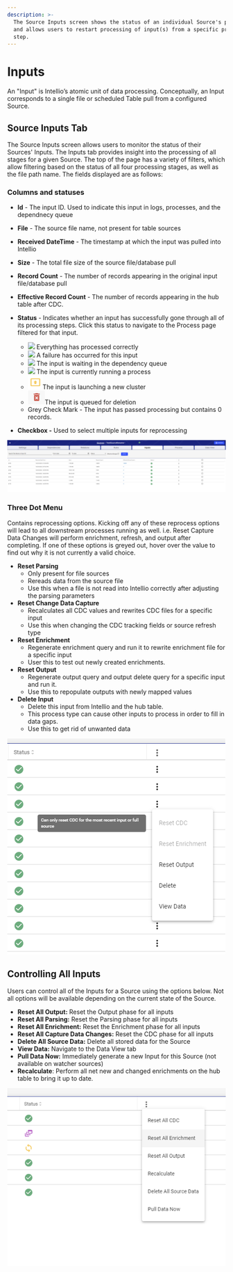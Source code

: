 ```yaml
---
description: >-
  The Source Inputs screen shows the status of an individual Source's processing
  and allows users to restart processing of input(s) from a specific processing
  step.
---
```


# Inputs

An "Input" is Intellio’s atomic unit of data processing. Conceptually, an Input corresponds to a single file or scheduled Table pull from a configured Source. 

## Source Inputs Tab <a id="validations-screen"></a>

The Source Inputs screen allows users to monitor the status of their Sources' Inputs. The Inputs tab provides insight into the processing of all stages for a given Source. The top of the page has a variety of filters, which allow filtering based on the status of all four processing stages, as well as the file path name. The fields displayed are as follows:

### Columns and statuses

* **Id** - The input ID. Used to indicate this input in logs, processes, and the dependnecy queue
* **File** - The source file name, not present for table sources
* **Received DateTime** - The timestamp at which the input was pulled into Intellio
* **Size** - The total file size of the source file/database pull
* **Record Count** - The number of records appearing in the original input file/database pull
* **Effective Record Count** - The number of records appearing in the hub table after CDC.
* **Status** - Indicates whether an input has successfully gone through all of its processing steps. Click this status to navigate to the Process page filtered for that input.

  * ![](../../../.gitbook/assets/completed.png)  Everything has processed correctly
  * ![](../../../.gitbook/assets/failed.png)  A failure has occurred for this input
  * ![](../../../.gitbook/assets/pending%20%281%29.png)  The input is waiting in the dependency queue
  * ![](../../../.gitbook/assets/inprogress.png)  The input is currently running a process
  * ![](../../../.gitbook/assets/image%20%28291%29.png)The input is launching a new cluster
  * ![](../../../.gitbook/assets/delete.png)The input is queued for deletion
  * Grey Check Mark - The input has passed processing but contains 0 records.

* **Checkbox -** Used to select multiple inputs for reprocessing

![The Inputs Page](../../../.gitbook/assets/image%20%28293%29%20%281%29%20%281%29.png)

### Three Dot Menu 

Contains reprocessing options. Kicking off any of these reprocess options will lead to all downstream processes running as well. i.e. Reset Capture Data Changes will perform enrichment, refresh, and output after completing. If one of these options is greyed out, hover over the value to find out why it is not currently a valid choice.

* **Reset Parsing**
  * Only present for file sources
  * Rereads data from the source file
  * Use this when a file is not read into Intellio correctly after adjusting the parsing parameters
* **Reset Change Data Capture**
  * Recalculates all CDC values and rewrites CDC files for a specific input
  * Use this when changing the CDC tracking fields or source refresh type
* **Reset Enrichment**
  * Regenerate enrichment query and run it to rewrite enrichment file for a specific input
  * User this to test out newly created enrichments.
* **Reset Output**
  * Regenerate output query and output delete query for a specific input and run it.
  * Use this to repopulate outputs with newly mapped values
* **Delete Input**
  * Delete this input from Intellio and the hub table.
  * This process type can cause other inputs to process in order to fill in data gaps.
  * Use this to get rid of unwanted data

![Example Menu with Invalid Options](../../../.gitbook/assets/image%20%28289%29.png)

## Controlling All Inputs

Users can control all of the Inputs for a Source using the options below. Not all options will be available depending on the current state of the Source.

* **Reset All Output:** Reset the Output phase for all inputs
* **Reset All Parsing:** Reset the Parsing phase for all inputs
* **Reset All Enrichment:** Reset the Enrichment phase for all inputs
* **Reset All Capture Data Changes:** Reset the CDC phase for all inputs
* **Delete All Source Data:** Delete all stored data for the Source
* **View Data:** Navigate to the Data View tab
* **Pull Data Now:** Immediately generate a new Input for this Source \(not available on watcher sources\)
* **Recalculate**: Perform all net new and changed enrichments on the hub table to bring it up to date.

![Options for all inputs](../../../.gitbook/assets/image%20%28292%29.png)



